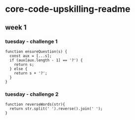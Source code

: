 # core-code-upskilling-readme

## week 1
### tuesday - challenge 1
```
function ensureQuestion(s) {
  const aux = [...s];
  if (aux[aux.length - 1] == '?') {
    return s;
  } else {
    return s + '?';
  }
}
```
### tuesday - challenge 2
```
function reverseWords(str){
  return str.split(' ').reverse().join(' ');
}
```

